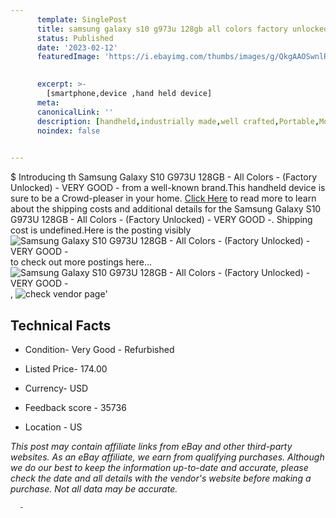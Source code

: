 ```yaml
---
      template: SinglePost
      title: samsung galaxy s10 g973u 128gb all colors factory unlocked very good 
      status: Published
      date: '2023-02-12'
      featuredImage: 'https://i.ebayimg.com/thumbs/images/g/QkgAAOSwnlRhQKDp/s-l225.jpg'
       

      excerpt: >-
        [smartphone,device ,hand held device]
      meta:
      canonicalLink: ''
      description: [handheld,industrially made,well crafted,Portable,Mobile,Compact,Convenient,Lightweight,Maneuverable,Man-portable,Miniature,Carriable,Hand-held,Light,Holdable,Transportable,Mobile device,Pocket-sized,On-the-go,Wireless,Cordless,Compact size,Convenient size, smartphone,device ,hand held device]
      noindex: false
      

---
```

$
      Introducing th Samsung Galaxy S10 G973U 128GB - All Colors - (Factory Unlocked) - VERY GOOD - from a well-known brand.This handheld device  is sure to be a Crowd-pleaser in your home. [Click Here](https://www.ebay.com/itm/255107288583?hash=item3b65944e07%3Ag%3AQkgAAOSwnlRhQKDp&mkevt=1&mkcid=1&mkrid=711-53200-19255-0&campid=%253CePNCampaignId%253E&customid=%253CreferenceId%253E&toolid=10049) to read more to learn about the shipping costs and additional details for the Samsung Galaxy S10 G973U 128GB - All Colors - (Factory Unlocked) - VERY GOOD -. Shipping cost is undefined.Here is the posting visibly ![Samsung Galaxy S10 G973U 128GB - All Colors - (Factory Unlocked) - VERY GOOD -](https://i.ebayimg.com/thumbs/images/g/QkgAAOSwnlRhQKDp/s-l225.jpg) to check out more postings here... ![Samsung Galaxy S10 G973U 128GB - All Colors - (Factory Unlocked) - VERY GOOD -](https://i.ebayimg.com/images/g/QkgAAOSwnlRhQKDp/s-l1200.jpg), ![check vendor page](https://origin-galleryplus.ebayimg.com/ws/web/255107288583_2_0_1/225x225.jpg,https://origin-galleryplus.ebayimg.com/ws/web/255107288583_3_0_1/225x225.jpg,https://origin-galleryplus.ebayimg.com/ws/web/255107288583_4_0_1/225x225.jpg,https://origin-galleryplus.ebayimg.com/ws/web/255107288583_5_0_1/225x225.jpg,https://origin-galleryplus.ebayimg.com/ws/web/255107288583_6_0_1/225x225.jpg,https://origin-galleryplus.ebayimg.com/ws/web/255107288583_7_0_1/225x225.jpg,https://origin-galleryplus.ebayimg.com/ws/web/255107288583_8_0_1/225x225.jpg,https://origin-galleryplus.ebayimg.com/ws/web/255107288583_9_0_1/225x225.jpg,https://origin-galleryplus.ebayimg.com/ws/web/255107288583_10_0_1/225x225.jpg,https://origin-galleryplus.ebayimg.com/ws/web/255107288583_11_0_1/225x225.jpg,https://origin-galleryplus.ebayimg.com/ws/web/255107288583_12_0_1/225x225.jpg)'

      

 ## Technical Facts 



     
      

 - Condition- Very Good - Refurbished 


      

 - Listed Price- 174.00 


      

 - Currency- USD 


      

 - Feedback score - 35736 


      

 - Location - US 


      
      

 *_This post may contain affiliate links from eBay and other third-party websites. As an eBay affiliate, we earn from qualifying purchases. Although we do our best to keep the information up-to-date and accurate, please check the date and all details with the vendor's website before making a purchase. Not all data may be accurate._*




      -
